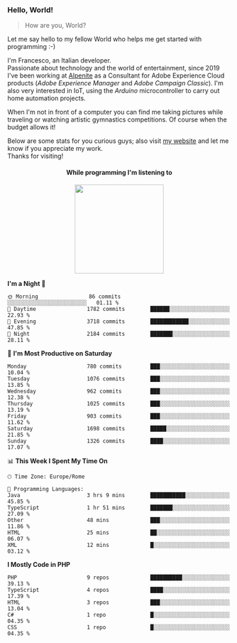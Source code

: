 ### Hello, World!

> How are you, World?

Let me say hello to my fellow World who helps me get started with programming :-)

I'm Francesco, an Italian developer.  
Passionate about technology and the world of entertainment, since 2019 I've been working at [Alpenite](https://www.alpenite.com) as a Consultant for Adobe Experience Cloud products (*Adobe Experience Manager* and *Adobe Campaign Classic*). I'm also very interested in IoT, using the *Arduino* microcontroller to carry out home automation projects.

When I'm not in front of a computer you can find me taking pictures while traveling or watching artistic gymnastics competitions. Of course when the budget allows it!

Below are some stats for you curious guys; also visit [my website](https://www.francescorega.eu) and let me know if you appreciate my work.  
Thanks for visiting!

<div align="center">
  <h4>While programming I'm listening to</h4>
  <a href="https://apps.francescorega.eu/now-playing/11147232609" target="_blank"><img src="https://apps.francescorega.eu/now-playing/11147232609" width="200"></a>
</div>

<!--START_SECTION:waka-->
**I'm a Night 🦉** 

```text
🌞 Morning                86 commits          ░░░░░░░░░░░░░░░░░░░░░░░░░   01.11 % 
🌆 Daytime                1782 commits        ██████░░░░░░░░░░░░░░░░░░░   22.93 % 
🌃 Evening                3718 commits        ████████████░░░░░░░░░░░░░   47.85 % 
🌙 Night                  2184 commits        ███████░░░░░░░░░░░░░░░░░░   28.11 % 
```
📅 **I'm Most Productive on Saturday** 

```text
Monday                   780 commits         ███░░░░░░░░░░░░░░░░░░░░░░   10.04 % 
Tuesday                  1076 commits        ███░░░░░░░░░░░░░░░░░░░░░░   13.85 % 
Wednesday                962 commits         ███░░░░░░░░░░░░░░░░░░░░░░   12.38 % 
Thursday                 1025 commits        ███░░░░░░░░░░░░░░░░░░░░░░   13.19 % 
Friday                   903 commits         ███░░░░░░░░░░░░░░░░░░░░░░   11.62 % 
Saturday                 1698 commits        █████░░░░░░░░░░░░░░░░░░░░   21.85 % 
Sunday                   1326 commits        ████░░░░░░░░░░░░░░░░░░░░░   17.07 % 
```


📊 **This Week I Spent My Time On** 

```text
🕑︎ Time Zone: Europe/Rome

💬 Programming Languages: 
Java                     3 hrs 9 mins        ███████████░░░░░░░░░░░░░░   45.85 % 
TypeScript               1 hr 51 mins        ███████░░░░░░░░░░░░░░░░░░   27.09 % 
Other                    48 mins             ███░░░░░░░░░░░░░░░░░░░░░░   11.86 % 
HTML                     25 mins             ██░░░░░░░░░░░░░░░░░░░░░░░   06.07 % 
XML                      12 mins             █░░░░░░░░░░░░░░░░░░░░░░░░   03.12 % 
```

**I Mostly Code in PHP** 

```text
PHP                      9 repos             ██████████░░░░░░░░░░░░░░░   39.13 % 
TypeScript               4 repos             ████░░░░░░░░░░░░░░░░░░░░░   17.39 % 
HTML                     3 repos             ███░░░░░░░░░░░░░░░░░░░░░░   13.04 % 
C#                       1 repo              █░░░░░░░░░░░░░░░░░░░░░░░░   04.35 % 
CSS                      1 repo              █░░░░░░░░░░░░░░░░░░░░░░░░   04.35 % 
```




<!--END_SECTION:waka-->
